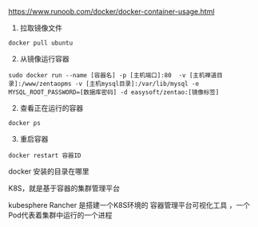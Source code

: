 https://www.runoob.com/docker/docker-container-usage.html
1. 拉取镜像文件
```
docker pull ubuntu
```
2. 从镜像运行容器
```
sudo docker run --name [容器名] -p [主机端口]:80  -v [主机禅道目录]:/www/zentaopms -v [主机mysql目录]:/var/lib/mysql -e MYSQL_ROOT_PASSWORD=[数据库密码] -d easysoft/zentao:[镜像标签]
```
2. 查看正在运行的容器
```
docker ps
```
3. 重启容器
```
docker restart 容器ID
```


docker 安装的目录在哪里



K8S，就是基于容器的集群管理平台

kubesphere  Rancher 是搭建一个K8S环境的 容器管理平台可视化工具 ，一个Pod代表着集群中运行的一个进程